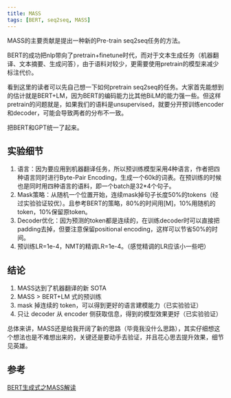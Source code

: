```yaml
---
title: MASS
tags: [BERT, seq2seq, MASS]
---
```


MASS的主要贡献是提出一种新的Pre-train seq2seq任务的方法。

BERT的成功把nlp带向了pretrain+finetune时代，而对于文本生成任务（机器翻译、文本摘要、生成问答），由于语料对较少，更需要使用pretrain的模型来减少标注代价。

看到这里的读者可以先自己想一下如何pretrain seq2seq的任务。大家首先能想到的估计就是BERT+LM，因为BERT的编码能力比其他BiLM的能力强一些。但这样pretrain的问题就是，如果我们的语料是unsupervised，就要分开预训练encoder和decoder，可能会导致两者的分布不一致。

把BERT和GPT统一了起来。

## 实验细节

1. 语言：因为要应用到机器翻译任务，所以预训练模型采用4种语言，作者把四种语言同时进行Byte-Pair Encoding，生成一个60k的词表。在预训练的时候也是同时用四种语言的语料，即一个batch是32*4个句子。
2. Mask策略：从随机一个位置开始，连续mask掉句子长度50%的tokens（经过实验验证较优）。且参考BERT的策略，80%的时间用[M]，10%用随机的token，10%保留原token。
3. Decoder优化：因为预测的token都是连续的，在训练decoder时可以直接把padding去掉，但要注意保留positional encoding，这样可以节省50%的时间。
4. 预训练LR=1e-4，NMT的精调LR=1e-4。（感觉精调的LR应该小一些吧）

## 结论

1. MASS达到了机器翻译的新 SOTA
2. MASS > BERT+LM 式的预训练
3. mask 掉连续的 token，可以得到更好的语言建模能力（已实验验证）
4. 只让 decoder 从 encoder 侧获取信息，得到的模型效果更好（已实验验证）

总体来讲，MASS还是给我开阔了新的思路（毕竟我没什么思路），其实仔细想这个想法也是不难想出来的，关键还是要动手去验证，并且花心思去提升效果，细节见英雄。

## 参考

[BERT生成式之MASS解读](https://zhuanlan.zhihu.com/p/67687640)